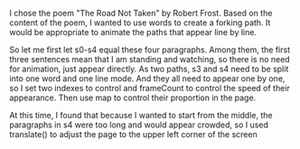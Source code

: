 I chose the poem "The Road Not Taken" by Robert Frost. Based on the content of the poem, I wanted to use words to create a forking path. It would be appropriate to animate the paths that appear line by line.

So let me first let s0-s4 equal these four paragraphs. Among them, the first three sentences mean that I am standing and watching, so there is no need for animation, just appear directly. As two paths, s3 and s4 need to be split into one word and one line mode. And they all need to appear one by one, so I set two indexes to control and frameCount to control the speed of their appearance. Then use map to control their proportion in the page.

At this time, I found that because I wanted to start from the middle, the paragraphs in s4 were too long and would appear crowded, so I used translate() to adjust the page to the upper left corner of the screen